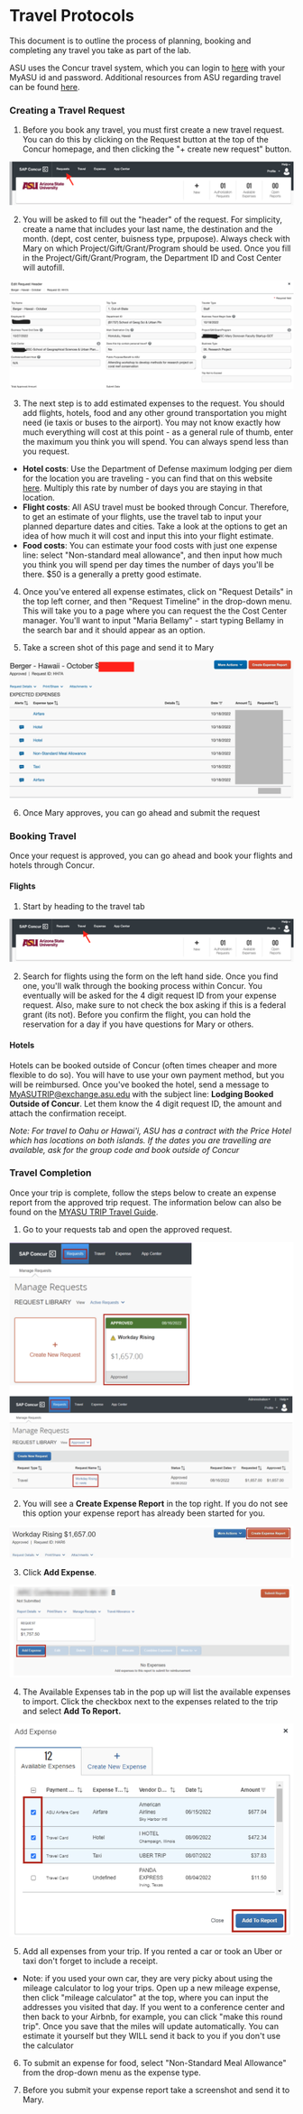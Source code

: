 # Travel Protocols

This document is to outline the process of planning, booking and completing any travel you take as part of the lab. 

ASU uses the Concur travel system, which you can login to [here](https://myasutrip.asu.edu/login) with your MyASU id and password. Additional resources from ASU regarding travel can be found [here](https://cfo.asu.edu/myasutrip). 

### Creating a Travel Request

1. Before you book any travel, you must first create a new travel request. You can do this by clicking on the Request button at the top of the Concur homepage, and then clicking the "+ create new request" button.

![Concur Top Bar](./screenshots/top-bar-request.png)

2. You will be asked to fill out the "header" of the request. For simplicity, create a name that includes your last name, the destination and the month. (dept, cost center, buisness type, prpupose). Always check with Mary on which Project/Gift/Grant/Program should be used. Once you fill in the Project/Gift/Grant/Program, the Department ID and Cost Center will autofill. 

![Example Header](./screenshots/header-ex-redac.png)

3. The next step is to add estimated expenses to the request. You should add flights, hotels, food and any other ground transportation you might need (ie taxis or buses to the airport). You may not know exactly how much everything will cost at this point - as a general rule of thumb, enter the maximum you think you will spend. You can always spend less than you request.
  - **Hotel costs**: Use the Department of Defense maximum lodging per diem for the location you are traveling - you can find that on this website [here](https://www.travel.dod.mil/Travel-Transportation-Rates/Per-Diem/Per-Diem-Rate-Lookup/). Multiply this rate by number of days you are staying in that location.
  - **Flight costs**: All ASU travel must be booked through Concur. Therefore, to get an estimate of your flights, use the travel tab to input your planned departure dates and cities. Take a look at the options to get an idea of how much it will cost and input this into your flight estimate.
  - **Food costs**: You can estimate your food costs with just one expense line: select "Non-standard meal allowance", and then input how much you think you will spend per day times the number of days you'll be there. $50 is a generally a pretty good estimate.


4. Once you've entered all expense estimates, click on "Request Details" in the top left corner, and then "Request Timeline" in the drop-down menu. This will take you to a page where you can request the the Cost Center manager. You'll want to input "Maria Bellamy" - start typing Bellamy in the search bar and it should appear as an option. 

5. Take a screen shot of this page and send it to Mary

![Example Request](./screenshots/filled-request.png)

6. Once Mary approves, you can go ahead and submit the request

### Booking Travel

Once your request is approved, you can go ahead and book your flights and hotels through Concur.

#### Flights 
 
1. Start by heading to the travel tab 

![Travel](./screenshots/travel-arrow.png)

2. Search for flights using the form on the left hand side. Once you find one, you'll walk through the booking process within Concur. You eventually will be asked for the 4 digit request ID from your expense request. Also, make sure to not check the box asking if this is a federal grant (its not). Before you confirm the flight, you can hold the reservation for a day if you have questions for Mary or others.

#### Hotels

Hotels can be booked outside of Concur (often times cheaper and more flexible to do so). You will have to use your own payment method, but you will be reimbursed. Once you've booked the hotel, send a message to MyASUTRIP@exchange.asu.edu with the subject line: **Lodging Booked Outside of Concur**. Let them know the 4 digit request ID, the amount and attach the confirmation receipt. 


*Note: For travel to Oahu or Hawai'i, ASU has a contract with the Price Hotel which has locations on both islands. If the dates you are travelling are available, ask for the group code and book outside of Concur*


### Travel Completion

Once your trip is complete, follow the steps below to create an expense report from the approved trip request. The information below can also be found on the [MYASU TRIP Travel Guide](https://www.asu.edu/fs/travel/MyASU-Trip-travel-guide.pdf).  

1. Go to your requests tab and open the approved request. 

![](./screenshots/open-reports.png)

2. You will see a **Create Expense Report** in the top right. If you do not see this option your expense report has already been started for you. 

![](./screenshots/create-expense.png)

3. Click **Add Expense**. 

![](./screenshots/add-expense.png)

4. The Available Expenses tab in the pop up will list the available expenses to import. Click the checkbox next to the expenses related to the trip and select **Add To Report.**

![](./screenshots/add-to-report.png)

5. Add all expenses from your trip. If you rented a car or took an Uber or taxi don't forget to include a receipt. 

- Note: if you used your own car, they are very picky about using the mileage calculator to log your trips. Open up a new mileage expense, then click "mileage calculator" at the top, where you can input the addresses you visited that day. If you went to a conference center and then back to your Airbnb, for example, you can click "make this round trip". Once you save that the miles will update automatically. You can estimate it yourself but they WILL send it back to you if you don't use the calculator 
6. To submit an expense for food, select "Non-Standard Meal Allowance" from the drop-down menu as the expense type. 

7. Before you submit your expense report take a screenshot and send it to Mary. 
